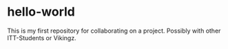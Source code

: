 hello-world
===========

This is my first repository for collaborating on a project. Possibly with other ITT-Students or Vikingz.
